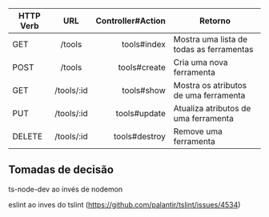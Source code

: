| HTTP Verb |     URL    | Controller#Action | Retorno                            |
|-----------|:----------:|------------------:|------------------------------------|
| GET       | /tools     |       tools#index | Mostra uma lista de todas as ferramentas |
| POST      | /tools     |      tools#create | Cria uma nova ferramenta                  |
| GET       | /tools/:id |        tools#show | Mostra os atributos de uma ferramenta     |
| PUT       | /tools/:id |      tools#update | Atualiza atributos de uma ferramenta      |
| DELETE    | /tools/:id |     tools#destroy | Remove uma ferramenta                     |


## Tomadas de decisão

ts-node-dev ao invés de nodemon

eslint ao inves do tslint (https://github.com/palantir/tslint/issues/4534)